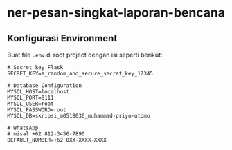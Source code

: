 # ner-pesan-singkat-laporan-bencana

## Konfigurasi Environment

Buat file `.env` di root project dengan isi seperti berikut:

```env
# Secret key Flask
SECRET_KEY=a_random_and_secure_secret_key_12345

# Database Configuration
MYSQL_HOST=localhost
MYSQL_PORT=8111
MYSQL_USER=root
MYSQL_PASSWORD=root
MYSQL_DB=skripsi_m0518036_muhammad-priyo-utomo

# WhatsApp
# misal +62 812-3456-7890
DEFAULT_NUMBER=+62 8XX-XXXX-XXXX
